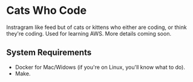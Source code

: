 # Cats Who Code

Instragram like feed but of cats or kittens who either are coding, or think they're coding. Used for learning AWS. More details coming soon.

## System Requirements

- Docker for Mac/Widows (if you're on Linux, you'll know what to do).
- Make.

